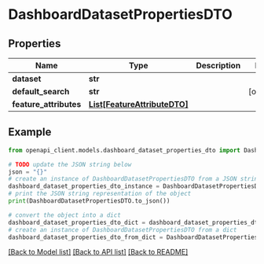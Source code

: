 # DashboardDatasetPropertiesDTO


## Properties

Name | Type | Description | Notes
------------ | ------------- | ------------- | -------------
**dataset** | **str** |  | 
**default_search** | **str** |  | [optional] 
**feature_attributes** | [**List[FeatureAttributeDTO]**](FeatureAttributeDTO.md) |  | 

## Example

```python
from openapi_client.models.dashboard_dataset_properties_dto import DashboardDatasetPropertiesDTO

# TODO update the JSON string below
json = "{}"
# create an instance of DashboardDatasetPropertiesDTO from a JSON string
dashboard_dataset_properties_dto_instance = DashboardDatasetPropertiesDTO.from_json(json)
# print the JSON string representation of the object
print(DashboardDatasetPropertiesDTO.to_json())

# convert the object into a dict
dashboard_dataset_properties_dto_dict = dashboard_dataset_properties_dto_instance.to_dict()
# create an instance of DashboardDatasetPropertiesDTO from a dict
dashboard_dataset_properties_dto_from_dict = DashboardDatasetPropertiesDTO.from_dict(dashboard_dataset_properties_dto_dict)
```
[[Back to Model list]](../README.md#documentation-for-models) [[Back to API list]](../README.md#documentation-for-api-endpoints) [[Back to README]](../README.md)



